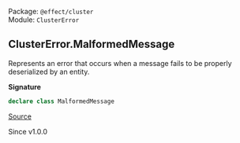 Package: `@effect/cluster`<br />
Module: `ClusterError`<br />

## ClusterError.MalformedMessage

Represents an error that occurs when a message fails to be properly
deserialized by an entity.

**Signature**

```ts
declare class MalformedMessage
```

[Source](https://github.com/Effect-TS/effect/tree/main/packages/cluster/src/ClusterError.ts#L79)

Since v1.0.0